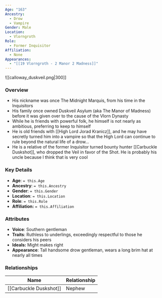 ```yaml
---
Age: "163"
Ancestry:
  - Drow
  - Vampire
Gender: Male
Location:
  - Vlorngroth
Role:
  - Former Inquisitor
Affiliation:
  - None
Appearances:
  - "[[19 Vlorngroth - 2 Manor 2 Madness]]"
---
```

![[calloway_duskveil.png|300]]

### Overview
- His nickname was once The Midnight Marquis, from his time in the Inquisitors
- His family once owned Duskveil Asylum (aka The Manor of Madness) before it was given over to the cause of the Vlorn Dynasty
- While he is friends with powerful folk, he himself is not nearly as ambitious, preferring to keep to himself
- He is old friends with [[High Lord Jorad Kranicz]], and he may have secretly turned him into a vampire so that the High Lord can continue to rule beyond the natural life of a drow…
- He is a relative of the former Inquisitor turned bounty hunter [[Carbuckle Duskshot]], who dropped the Veil in favor of the Shot. He is probably his uncle because I think that is very cool

### Key Details
- **Age**: `= this.Age`
- **Ancestry**: `= this.Ancestry`
- **Gender**: `= this.Gender`
- **Location**: `= this.Location`
- **Role**: `= this.Role`
- **Affiliation:** `= this.Affiliation`

### Attributes
- **Voice**: Southern gentleman
- **Traits**: Ruthless to underlings, exceedingly respectful to those he considers his peers
- **Ideals:** Might makes right
- **Appearance**: Tall handsome drow gentleman, wears a long brim hat at nearly all times

### Relationships

| Name                   | Relationship |
| ---------------------- | ------------ |
| [[Carbuckle Duskshot]] | Nephew       |

